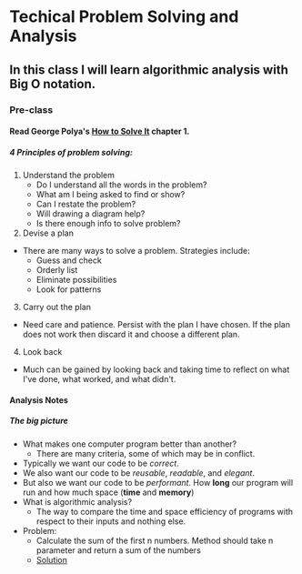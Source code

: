 # Techical Problem Solving and Analysis

## In this class I will learn algorithmic analysis with Big O notation.

### Pre-class

#### Read George Polya's [How to Solve It](https://math.berkeley.edu/~gmelvin/polya.pdf) chapter 1.
##### 4 Principles of problem solving:

1. Understand the problem
      * Do I understand all the words in the problem?
      * What am I being asked to find or show?
      * Can I restate the problem?
      * Will drawing a diagram help?
      * Is there enough info to solve problem?
2. Devise a plan
  * There are many ways to solve a problem. Strategies include:
    * Guess and check
    * Orderly list
    * Eliminate possibilities
    * Look for patterns
3. Carry out the plan
  * Need care and patience. Persist with the plan I have chosen. If the plan does not work then discard it and choose a different plan.
4. Look back
  * Much can be gained by looking back and taking time to reflect on what I've done, what worked, and what didn't.

#### Analysis Notes
##### The big picture

* What makes one computer program better than another?
  * There are many criteria, some of which may be in conflict.
* Typically we want our code to be *correct*.
* We also want our code to be *reusable*, *readable*, and *elegant*.
* But also we want our code to be *performant*. How __long__ our program will run and how much space (__time__ and __memory__)
* What is algorithmic analysis?
  * The way to compare the time and space efficiency of programs with respect to their inputs and nothing else.
* Problem:
  * Calculate the sum of the first n numbers. Method should take n parameter and return a sum of the numbers
  * [Solution](https://github.com/matt16749/practical_algoritms_and_data_structures/blob/master/1_technical_problem_solving_and_analysis/problems/1_sum_of_n.rb)
